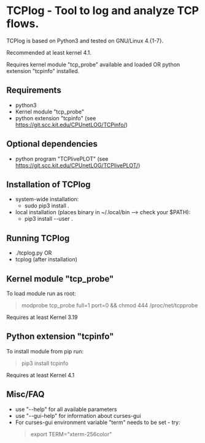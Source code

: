 TCPlog - Tool to log and analyze TCP flows.
================================================================================
TCPlog is based on Python3 and tested on GNU/Linux 4.{1-7}.

Recommended at least kernel 4.1.

Requires kernel module "tcp_probe" available and loaded OR python extension "tcpinfo" installed.


Requirements
--------------------------------------------------------------------------------
* python3
* Kernel module "tcp_probe"
* python extension "tcpinfo" (see https://git.scc.kit.edu/CPUnetLOG/TCPinfo/)


Optional dependencies
--------------------------------------------------------------------------------
* python program "TCPlivePLOT" (see https://git.scc.kit.edu/CPUnetLOG/TCPlivePLOT/)


Installation of TCPlog
--------------------------------------------------------------------------------
* system-wide installation:
    * sudo pip3 install .
* local installation (places binary in ~/.local/bin --> check your $PATH):
    * pip3 install --user .

Running TCPlog
--------------------------------------------------------------------------------
* ./tcplog.py OR
* tcplog (after installation)


Kernel module "tcp_probe"
--------------------------------------------------------------------------------
To load module run as root:

> modprobe tcp_probe full=1 port=0 && chmod 444 /proc/net/tcpprobe

Requires at least Kernel 3.19


Python extension "tcpinfo"
--------------------------------------------------------------------------------
To install module from pip run:

> pip3 install tcpinfo

Requires at least Kernel 4.1


Misc/FAQ
--------------------------------------------------------------------------------
* use "--help" for all available parameters
* use "--gui-help" for information about curses-gui
* For curses-gui environment variable "term" needs to be set - try:
    > export TERM="xterm-256color"

